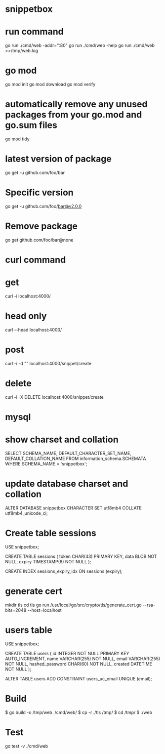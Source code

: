 # snippetbox

# run command 
go run ./cmd/web -addr=":80"
go run ./cmd/web -help
go run ./cmd/web >>/tmp/web.log

# go mod 

go mod init <package name or repo link>
go mod download
go mod verify
# automatically remove any unused packages from your go.mod and go.sum files
go mod tidy

# latest version of package
go get -u github.com/foo/bar
# Specific version
go get -u github.com/foo/bar@v2.0.0
# Remove package
go get github.com/foo/bar@none

# curl command
# get 
curl -i localhost:4000/
# head only
curl --head localhost:4000/
# post
curl -i -d "" localhost:4000/snippet/create
# delete
curl -i -X DELETE localhost:4000/snippet/create

# mysql

# show charset and collation
SELECT SCHEMA_NAME, DEFAULT_CHARACTER_SET_NAME, DEFAULT_COLLATION_NAME 
FROM information_schema.SCHEMATA 
WHERE SCHEMA_NAME = 'snippetbox';

# update database charset and collation
ALTER DATABASE snippetbox CHARACTER SET utf8mb4 COLLATE utf8mb4_unicode_ci;


# Create table sessions 
USE snippetbox;

CREATE TABLE sessions (
    token CHAR(43) PRIMARY KEY,
    data BLOB NOT NULL,
    expiry TIMESTAMP(6) NOT NULL
);

CREATE INDEX sessions_expiry_idx ON sessions (expiry);

# generate cert
mkdir tls
cd tls
go run /usr/local/go/src/crypto/tls/generate_cert.go --rsa-bits=2048 --host=localhost


# users table 
USE snippetbox;

CREATE TABLE users (
    id INTEGER NOT NULL PRIMARY KEY AUTO_INCREMENT,
    name VARCHAR(255) NOT NULL,
    email VARCHAR(255) NOT NULL,
    hashed_password CHAR(60) NOT NULL,
    created DATETIME NOT NULL
);

ALTER TABLE users ADD CONSTRAINT users_uc_email UNIQUE (email);

# Build 
$ go build -o /tmp/web ./cmd/web/
$ cp -r ./tls /tmp/
$ cd /tmp/
$ ./web 

# Test 
go test -v ./cmd/web
